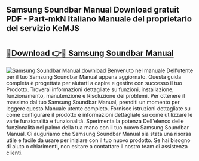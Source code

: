 ## Samsung Soundbar Manual Download gratuit PDF - Part-mkN Italiano Manuale del proprietario del servizio KeMJS

# <h2><a href="http://dfd41cp.blite.top/?on=Samsung+Soundbar+Manual">🔗Download 👉🔴 Samsung Soundbar Manual</a></h2>

[![Samsung Soundbar Manual download](https://i.imgur.com/lujVjoI.png)](http://dfd41cp.blite.top/?on=Samsung+Soundbar+Manual)
Benvenuto nel manuale Dell'utente per il tuo Samsung Soundbar Manual appena aggiornato. Questa guida completa è progettata per aiutarti a capire e gestire con successo il tuo Prodotto. Troverai informazioni dettagliate su funzioni, installazione, funzionamento, manutenzione e Risoluzione dei problemi. Per ottenere il massimo dal tuo Samsung Soundbar Manual, prenditi un momento per leggere questo Manuale utente completo. Fornisce istruzioni dettagliate su come configurare il prodotto e informazioni dettagliate su come utilizzare le varie funzionalità e funzionalità. Sperimenta la potenza Dell'elenco delle funzionalità nel palmo della tua mano con il tuo nuovo Samsung Soundbar Manual. Ci auguriamo che Samsung Soundbar Manual sia stata una risorsa utile e facile da usare per iniziare con il tuo nuovo prodotto. Se hai bisogno di aiuto o chiarimenti, non esitare a contattare il nostro team di assistenza clienti.

